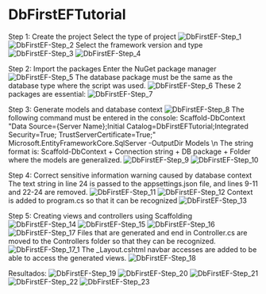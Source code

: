# DbFirstEFTutorial
Step 1: Create the project
Select the type of project
![DbFirstEF-Step_1](https://github.com/YarethLeal/DbFirstEFTutorial/assets/66440902/f02f0a34-726a-43e1-aea4-93e999bebc2b)
![DbFirstEF-Step_2](https://github.com/YarethLeal/DbFirstEFTutorial/assets/66440902/5a52eee0-0008-412a-bebc-d53efd7c6f45)
Select the framework version and type
![DbFirstEF-Step_3](https://github.com/YarethLeal/DbFirstEFTutorial/assets/66440902/11eb5678-7e4a-42ce-ac8f-54bcb96fa7d4)
![DbFirstEF-Step_4](https://github.com/YarethLeal/DbFirstEFTutorial/assets/66440902/c054f7a4-7d1c-437e-a3ca-a3c2b7909a6e)

Step 2: Import the packages
Enter the NuGet package manager
![DbFirstEF-Step_5](https://github.com/YarethLeal/DbFirstEFTutorial/assets/66440902/ba4e627c-7b7d-4c07-b85e-4409396e7ea6)
The database package must be the same as the database type where the script was used.
![DbFirstEF-Step_6](https://github.com/YarethLeal/DbFirstEFTutorial/assets/66440902/e82d07fe-b013-49e9-a718-739ecdf2f728)
These 2 packages are essential:
![DbFirstEF-Step_7](https://github.com/YarethLeal/DbFirstEFTutorial/assets/66440902/376e4eaa-8d65-4a73-961f-c847de8f9054)

Step 3: Generate models and database context
![DbFirstEF-Step_8](https://github.com/YarethLeal/DbFirstEFTutorial/assets/66440902/42bc4086-beff-4b90-a5dd-5bf4d452eb94)
The following command must be entered in the console:
   Scaffold-DbContext "Data Source={Server Name};Initial Catalog=DbFirstEFTutorial;Integrated Security=True; TrustServerCertificate=True;" 
   Microsoft.EntityFrameworkCore.SqlServer -OutputDir Models \n
The string format is:
   Scaffold-DbContext + Connection string + DB package + Folder where the models are generalized.
![DbFirstEF-Step_9](https://github.com/YarethLeal/DbFirstEFTutorial/assets/66440902/b67d2f9e-37a5-4856-9f41-8d48f658c37e)
![DbFirstEF-Step_10](https://github.com/YarethLeal/DbFirstEFTutorial/assets/66440902/e00fdc93-d57e-4df7-bd2b-68cafeb5fe5a)

Step 4: Correct sensitive information warning caused by database context
The text string in line 24 is passed to the appsettings.json file, and lines 9-11 and 22-24 are removed.
![DbFirstEF-Step_11](https://github.com/YarethLeal/DbFirstEFTutorial/assets/66440902/1d2a9ae1-304c-48b7-a593-6551442bb3ff)
![DbFirstEF-Step_12](https://github.com/YarethLeal/DbFirstEFTutorial/assets/66440902/415c064f-595d-4b24-9dbb-1547c0ae35a6)
Context is added to program.cs so that it can be recognized
![DbFirstEF-Step_13](https://github.com/YarethLeal/DbFirstEFTutorial/assets/66440902/5737ad99-3f6e-4279-bc2e-deeeeadd64d9)

Step 5: Creating views and controllers using Scaffolding
![DbFirstEF-Step_14](https://github.com/YarethLeal/DbFirstEFTutorial/assets/66440902/fcfef52f-aea2-48ae-92f9-452ce5f98170)
![DbFirstEF-Step_15](https://github.com/YarethLeal/DbFirstEFTutorial/assets/66440902/6ac7ba60-9bf4-4aa5-8cfe-a2677bf39553)
![DbFirstEF-Step_16](https://github.com/YarethLeal/DbFirstEFTutorial/assets/66440902/6f79492f-43fd-4385-969d-8c90eae19716)
![DbFirstEF-Step_17](https://github.com/YarethLeal/DbFirstEFTutorial/assets/66440902/9c0c1bfe-a2a4-42d6-8d7f-495070aa9c0f)
Files that are generated and end in Controller.cs are moved to the Controllers folder so that they can be recognized.
![DbFirstEF-Step_17_1](https://github.com/YarethLeal/DbFirstEFTutorial/assets/66440902/914e9e13-5a5c-4b10-abdf-bf2becbb6103)
The _Layout.cshtml navbar accesses are added to be able to access the generated views.
![DbFirstEF-Step_18](https://github.com/YarethLeal/DbFirstEFTutorial/assets/66440902/342ddc72-11ad-40bc-9676-fa4762450d19)

Resultados:
![DbFirstEF-Step_19](https://github.com/YarethLeal/DbFirstEFTutorial/assets/66440902/380e282e-12ac-4e90-88ce-1c6e18e00fa3)
![DbFirstEF-Step_20](https://github.com/YarethLeal/DbFirstEFTutorial/assets/66440902/1f37db23-af7b-406d-af0e-758c2ab11db6)
![DbFirstEF-Step_21](https://github.com/YarethLeal/DbFirstEFTutorial/assets/66440902/a279619f-ee66-4174-a9ce-01edf9c82d53)
![DbFirstEF-Step_22](https://github.com/YarethLeal/DbFirstEFTutorial/assets/66440902/e8d7d0f5-f849-4def-9c90-e3dee7923e19)
![DbFirstEF-Step_23](https://github.com/YarethLeal/DbFirstEFTutorial/assets/66440902/96d67663-a57c-4794-8e21-d5994007d7d9)
